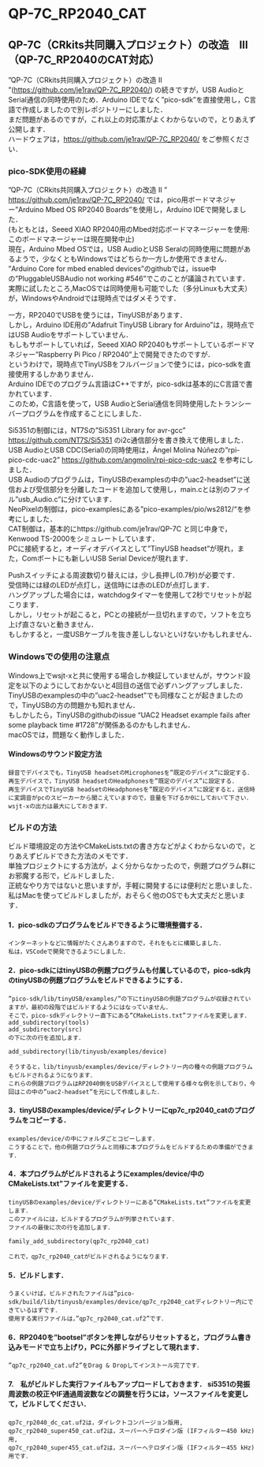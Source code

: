 # QP-7C_RP2040_CAT
## QP-7C（CRkits共同購入プロジェクト）の改造　III （QP-7C_RP2040のCAT対応）

 ”QP-7C（CRkits共同購入プロジェクト）の改造 II ”(https://github.com/je1rav/QP-7C_RP2040/) の続きですが，USB AudioとSerial通信の同時使用のため．Arduino IDEでなく”pico-sdk”を直接使用し，C言語で作成しましたので別レポジトリーにしました．  
まだ問題があるのですが，これ以上の対応策がよくわからないので，とりあえず公開します．  
ハードウェアは，https://github.com/je1rav/QP-7C_RP2040/ をご参照ください．  

### pico-SDK使用の経緯
 ”QP-7C（CRkits共同購入プロジェクト）の改造 II ” https://github.com/je1rav/QP-7C_RP2040/ では，pico用ボードマネジャー”Arduino Mbed OS RP2040 Boards”を使用し，Arduino IDEで開発しました．  
(もともとは，Seeed XIAO RP2040用のMbed対応ボードマネージャーを使用: このボードマネージャーは現在開発中止)  
現在，Arduino Mbed OSでは，USB AudioとUSB Seralの同時使用に問題があるようで，少なくともWindowsではどちらか一方しか使用できません．  
”Arduino Core for mbed enabled devices”のgithubでは，issue中の”PluggableUSBAudio not working #546”でこのことが議論されています．  
実際に試したところ,MacOSでは同時使用も可能でした（多分Linuxも大丈夫）が，WindowsやAndroidでは現時点ではダメそうです．  

一方，RP2040でUSBを使うには，TinyUSBがあります．  
しかし，Arduino IDE用の”Adafruit TinyUSB Library for Arduino”は，現時点ではUSB Audioをサポートしていません．  
もしもサポートしていれば，Seeed XIAO RP2040もサポートしているボードマネジャー”Raspberry Pi Pico / RP2040”上で開発できたのですが．  
というわけで，現時点でTinyUSBをフルバージョンで使うには，pico-sdkを直接使用するしかありません．  
Arduino IDEでのプログラム言語はC++ですが，pico-sdkは基本的にC言語で書かれています．  
このため，C言語を使って，USB AudioとSerial通信を同時使用したトランシーバープログラムを作成することにしました．  

Si5351の制御には，NT7Sの”Si5351 Library for avr-gcc” https://github.com/NT7S/Si5351 のi2c通信部分を書き換えて使用しました．  
USB AudioとUSB CDC(Serial)の同時使用は，Ángel Molina Núñezの”rpi-pico-cdc-uac2” https://github.com/angmolin/rpi-pico-cdc-uac2 を参考にしました．  
USB Audioのプログラムは，TinyUSBのexamplesの中の”uac2-headset”に送信および受信部分を分離したコードを追加して使用し，main.cとは別のファイル”usb_Audio.c”に分けています．  
NeoPixelの制御は，pico-examplesにある”pico-examples/pio/ws2812/“を参考にしました．  
CAT制御は，基本的にhttps://github.com/je1rav/QP-7C と同じ中身で，Kenwood TS-2000をシミュレートしています．  
PCに接続すると，オーディオデバイスとして”TinyUSB headset”が現れ，また，Comポートにも新しいUSB Serial Deviceが現れます．  

Pushスイッチによる周波数切り替えには，少し長押し(0.7秒)が必要です．  
受信時には緑のLEDが点灯し，送信時には赤のLEDが点灯します．  
ハングアップした場合には，watchdogタイマーを使用して2秒でリセットが起こります．  
しかし，リセットが起こると，PCとの接続が一旦切れますので，ソフトを立ち上げ直さないと動きません．  
もしかすると，一度USBケーブルを抜き差ししないといけないかもしれません．  

### Windowsでの使用の注意点
Windows上でwsjt-xと共に使用する場合しか検証していませんが，サウンド設定を以下のようにしておかないと4回目の送信で必ずハングアップしました．  
TinyUSBのexamplesの中の”uac2-headset”でも同様なことが起きましたので，TinyUSBの方の問題かも知れません．  
もしかしたら，TinyUSBのgithubのissue “UAC2 Headset example fails after some playback time #1728”が関係あるのかもしれません．  
macOSでは，問題なく動作しました．  
#### Windowsのサウンド設定方法  
	録音でデバイスでも，TinyUSB headsetのMicrophonesを”既定のデバイス”に設定する．
	再生デバイスで，TinyUSB headsetのHeadphonesを”既定のデバイス”に設定する．
	再生デバイスでTinyUSB headsetのHeadphonesを”既定のデバイス”に設定すると，送信時に変調音がpcのスピーカーから聞こえていますので，音量を下げるか0にしておいて下さい．
	wsjt-xの出力は最大にしておきます．

### ビルドの方法
ビルド環境設定の方法やCMakeLists.txtの書き方などがよくわからないので，とりあえずビルドできた方法のメモです．  
単独プロジェクトにする方法が，よく分からなかったので，例題プログラム群にお邪魔する形で，ビルドしました．  
正統なやり方ではないと思いますが，手軽に開発するには便利だと思いました．  
私はMacを使ってビルドしましたが，おそらく他のOSでも大丈夫だと思います．  
#### 1．pico-sdkのプログラムをビルドできるように環境整備する．  
	インターネットなどに情報がたくさんありますので，それをもとに構築しました．  
	私は，VSCodeで開発できるようにしました．  
#### 2．pico-sdkにはtinyUSBの例題プログラムも付属しているので，pico-sdk内のtinyUSBの例題プログラムをビルドできるようにする．  
	”pico-sdk/lib/tinyUSB/examples/”の下にtinyUSBの例題プログラムが収録されていますが，最初の段階ではビルドするようにはなっていません．  
	そこで，pico-sdkディレクトリー直下にある”CMakeLists.txt”ファイルを変更します．  
	add_subdirectory(tools)  
	add_subdirectory(src)  
	の下に次の行を追加します．  
	
	add_subdirectory(lib/tinyusb/examples/device)   
	
	そうすると，lib/tinyusb/examples/device/ディレクトリー内の種々の例題プログラムもビルドされるようになります．  
	これらの例題プログラムはRP2040側をUSBデバイスとして使用する様々な例を示しており，今回はこの中の”uac2-headset”を元にして作成しました．  
#### 3．tinyUSBのexamples/device/ディレクトリーにqp7c_rp2040_catのプログラムをコピーする．  
	examples/device/の中にフォルダごとコピーします．  
	こうすることで，他の例題プログラムと同様に本プログラムをビルドするための準備ができます．  
#### 4．本プログラムがビルドされるようにexamples/device/中のCMakeLists.txt”ファイルを変更する．  
	tinyUSBのexamples/device/ディレクトリーにある”CMakeLists.txt”ファイルを変更します．  
	このファイルには，ビルドするプログラムが列挙されています．  
	ファイルの最後に次の行を追加します．  
  
	family_add_subdirectory(qp7c_rp2040_cat)  
  
	これで，qp7c_rp2040_catがビルドされるようになります．  
#### 5．ビルドします．
	うまくいけば，ビルドされたファイルは”pico-sdk/build/lib/tinyusb/examples/device/qp7c_rp2040_catディレクトリー内にできているはずです．  
	使用する実行ファイルは，”qp7c_rp2040_cat.uf2”です．  
#### 6．RP2040を”bootsel”ボタンを押しながらリセットすると，プログラム書き込みモードで立ち上げり，PCに外部ドライブとして現れます．  
	”qp7c_rp2040_cat.uf2”をDrag & Dropしてインストール完了です．  
#### 7.　私がビルドした実行ファイルもアップロードしておきます．  si5351の発振周波数の校正やIF通過周波数などの調整を行うには，ソースファイルを変更して，ビルドしてください．  
	qp7c_rp2040_dc_cat.uf2は，ダイレクトコンバージョン版用,  
	qp7c_rp2040_super450_cat.uf2は，スーパーヘテロダイン版 (IFフィルター450 kHz)用,  
	qp7c_rp2040_super455_cat.uf2は，スーパーヘテロダイン版 (IFフィルター455 kHz)用です．  
	

